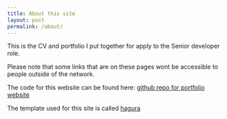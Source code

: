 ```yaml
---
title: About this site
layout: post
permalink: /about/
---
```


This is the CV and portfolio I put together for apply to the Senior developer role.

Please note that some links that are on these pages wont be accessible to people outside of the network.

The code for this website can be found here:
<a href="https://github.com/Pheonnexx/heather_poole">github repo for portfolio website</a>

The template used for this site is called <a href="https://github.com/sharu725/hagura">hagura</a>

